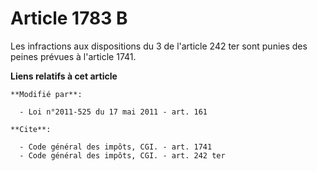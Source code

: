 # Article 1783 B

Les infractions aux dispositions du 3 de l'article 242 ter sont punies des peines prévues à l'article 1741.

**Liens relatifs à cet article**

	**Modifié par**:

	  - Loi n°2011-525 du 17 mai 2011 - art. 161

	**Cite**:

	  - Code général des impôts, CGI. - art. 1741
	  - Code général des impôts, CGI. - art. 242 ter
